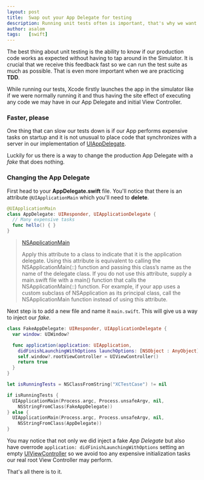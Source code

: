 ```yaml
---
layout: post
title:  Swap out your App Delegate for testing
description: Running unit tests often is important, that's why we want our test suite to run as fast as possible. You can speed up the execution of  your unit tests by using a fake App Delegate instead of the real one.
author: asalom
tags:   [swift]
---
```


The best thing about unit testing is the ability to know if our production code works as expected without having to tap around in the Simulator. It is crucial that we receive this feedback fast so we can run the test suite as much as possible. That is even more important when we are practicing **TDD**.

While running our tests, Xcode firstly launches the app in the simulator like if we were normally running it and thus having the site effect of executing any code we may have in our App Delegate and initial View Controller.

### Faster, please
One thing that can slow our tests down is if our App performs expensive tasks on startup and it is not unusual to place code that synchronizes with a server in our implementation of <a href="https://developer.apple.com/library/ios/documentation/UIKit/Reference/UIApplicationDelegate_Protocol/">UIAppDelegate</a>.

Luckily for us there is a way to change the production App Delegate with a *fake* that does nothing.

### Changing the App Delegate
First head to your **AppDelegate.swift** file. You'll notice that there is an attribute `@UIApplicationMain` which you'll need to **delete**.

```swift
@UIApplicationMain
class AppDelegate: UIResponder, UIApplicationDelegate {
  // Many expensive tasks
  func hello() { }
}
```

><a href="https://developer.apple.com/library/ios/documentation/Swift/Conceptual/Swift_Programming_Language/Attributes.html">NSApplicationMain</a>
>
> Apply this attribute to a class to indicate that it is the application delegate. Using this attribute is equivalent to calling the NSApplicationMain(::) function and passing this class’s name as the name of the delegate class.
> If you do not use this attribute, supply a main.swift file with a main() function that calls the NSApplicationMain(::) function. For example, if your app uses a custom subclass of NSApplication as its principal class, call the NSApplicationMain function instead of using this attribute.

Next step is to add a new file and name it `main.swift`. This will give us a way to inject our *fake*.


```swift
class FakeAppDelegate: UIResponder, UIApplicationDelegate {
  var window: UIWindow?

  func application(application: UIApplication,
    didFinishLaunchingWithOptions launchOptions: [NSObject : AnyObject]?) -> Bool {
    self.window?.rootViewController = UIViewController()
    return true
  }
}

let isRunningTests = NSClassFromString("XCTestCase") != nil

if isRunningTests {
  UIApplicationMain(Process.argc, Process.unsafeArgv, nil,
    NSStringFromClass(FakeAppDelegate))
} else {
  UIApplicationMain(Process.argc, Process.unsafeArgv, nil,
    NSStringFromClass(AppDelegate))
}
```

You may notice that not only we did inject a fake *App Delegate* but also have overrode ```application: didFinishLaunchingWithOptions``` setting an empty <a href="https://developer.apple.com/library/ios/documentation/UIKit/Reference/UIViewController_Class/">UIViewController</a> so we avoid too any expensive initialization tasks our real root View Controller may perform.

That's all there is to it.